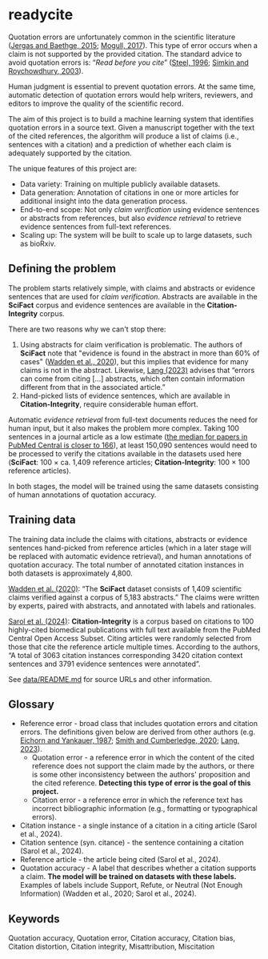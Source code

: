 # readycite

Quotation errors are unfortunately common in the scientific literature ([Jergas and Baethge, 2015](https://doi.org/10.7717/peerj.1364); [Mogull, 2017](https://doi.org/10.1371/journal.pone.0184727)). This type of error occurs when a claim is not supported by the provided citation. The standard advice to avoid quotation errors is: “*Read before you cite*” ([Steel, 1996](https://doi.org/10.1016/S0140-6736\(05\)66108-9); [Simkin and Roychowdhury, 2003](https://www.complex-systems.com/issues/14-3/)).

Human judgment is essential to prevent quotation errors. At the same time, automatic detection of quotation errors would help writers, reviewers, and editors to improve the quality of the scientific record.

The aim of this project is to build a machine learning system that identifies quotation errors in a source text. Given a manuscript together with the text of the cited references, the algorithm will produce a list of claims (i.e., sentences with a citation) and a prediction of whether each claim is adequately supported by the citation.

The unique features of this project are:
- Data variety: Training on multiple publicly available datasets.
- Data generation: Annotation of citations in one or more articles for additional insight into the data generation process.
- End-to-end scope: Not only *claim verification* using evidence sentences or abstracts from references, but also *evidence retrieval* to retrieve evidence sentences from full-text references.
- Scaling up: The system will be built to scale up to large datasets, such as bioRxiv.

## Defining the problem

The problem starts relatively simple, with claims and abstracts or evidence sentences that are used for *claim verification*. Abstracts are available in the **SciFact** corpus and evidence sentences are available in the **Citation-Integrity** corpus.

There are two reasons why we can't stop there:
1. Using abstracts for claim verification is problematic. The authors of **SciFact** note that "evidence is found in the abstract in more than 60% of cases" ([Wadden et al., 2020](https://doi.org/10.18653/v1/2020.emnlp-main.609)), but this implies that evidence for many claims is not in the abstract. Likewise, [Lang (2023)](https://doi.org/10.3897/ese.2023.e94153) advises that “errors can come from citing [...] abstracts,  which often contain information different from that in the associated article.”
2. Hand-picked lists of evidence sentences, which are available in **Citation-Integrity**, require considerable human effort.

Automatic *evidence retrieval* from full-text documents reduces the need for human input, but it also makes the problem more complex. Taking 100 sentences in a journal article as a low estimate ([the median for papers in PubMed Central is closer to 166](https://quantifyinghealth.com/length-of-a-research-paper)), at least 150,090 sentences would need to be processed to verify the citations available in the datasets used here (**SciFact**: 100 × ca. 1,409 reference articles; **Citation-Integrity**: 100 × 100 reference articles).

In both stages, the model will be trained using the same datasets consisting of human annotations of quotation accuracy.

## Training data

The training data include the claims with citations, abstracts or evidence sentences hand-picked from reference articles (which in a later stage will be replaced with automatic evidence retrieval), and human annotations of quotation accuracy. The total number of annotated citation instances in both datasets is approximately 4,800.

[Wadden et al. (2020)](https://doi.org/10.18653/v1/2020.emnlp-main.609): “The **SciFact** dataset consists of 1,409 scientific claims verified against a corpus of 5,183 abstracts.” The claims were written by experts, paired with abstracts, and annotated with labels and rationales.

[Sarol et al. (2024)](https://doi.org/10.1093/bioinformatics/btae420): **Citation-Integrity** is a corpus based on citations to 100 highly-cited biomedical publications with full text available from the PubMed Central Open Access Subset. Citing articles were randomly selected from those that cite the reference article multiple times. According to the authors, “A total of 3063 citation instances corresponding 3420 cita­tion context sentences and 3791 evidence sentences were annotated”.

See [data/README.md](data/README.md) for source URLs and other information.

## Glossary

- Reference error - broad class that includes quotation errors and citation errors. The definitions given below are derived from other authors (e.g. [Eichorn and Yankauer, 1987](https://doi.org/10.2105/AJPH.77.8.1011); [Smith and Cumberledge, 2020](https://doi.org/10.1098/rspa.2020.0538); [Lang, 2023](https://doi.org/10.3897/ese.2023.e94153)).
	- Quotation error - a reference error in which the content of the cited reference does not support the claim made by the authors, or there is some other inconsistency between the authors' proposition and the cited reference. **Detecting this type of error is the goal of this project.**
	- Citation error - a reference error in which the reference text has incorrect bibliographic information (e.g., formatting or typographical errors).
- Citation instance - a single instance of a citation in a citing article (Sarol et al., 2024).
- Citation sentence (syn. citance) - the sentence containing a citation (Sarol et al., 2024).
- Reference article - the article being cited (Sarol et al., 2024).
- Quotation accuracy - A label that describes whether a citation supports a claim. **The model will be trained on datasets with these labels.** Examples of labels include Support, Refute, or Neutral (Not Enough Information) (Wadden et al., 2020; Sarol et al., 2024).

## Keywords

Quotation accuracy, Quotation error, Citation accuracy, Citation bias, Citation distortion, Citation integrity, Misattribution, Miscitation
